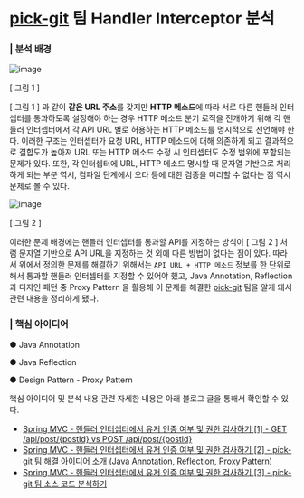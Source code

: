 # [pick-git](https://github.com/woowacourse-teams/2021-pick-git) 팀 Handler Interceptor 분석

### | 분석 배경

![image](https://user-images.githubusercontent.com/70354365/192001431-9da4ce39-3212-4244-8dd4-e6ae7ae69c4f.png)

[ 그림 1 ]

[ 그림 1 ] 과 같이 **같은 URL 주소**를 갖지만 **HTTP 메소드**에 따라 서로 다른 핸들러 인터셉터를 통과하도록 설정해야 하는 경우
HTTP 메소드 분기 로직을 전개하기 위해 각 핸들러 인터셉터에서 각 API URL 별로 허용하는 HTTP 메소드를 명시적으로 선언해야 한다.
이러한 구조는 인터셉터가 요청 URL, HTTP 메소드에 대해 의존하게 되고 결과적으로 결합도가 높아져 URL 또는 HTTP 메소드 수정 시 인터셉터도 수정 범위에 포함되는 문제가 있다.
또한, 각 인터셉터에 URL, HTTP 메소드 명시할 때 문자열 기반으로 처리하게 되는 부분 역시, 컴파일 단계에서 오타 등에 대한 검증을 미리할 수 없다는 점 역시 문제로 볼 수 있다.

![image](https://user-images.githubusercontent.com/70354365/192002100-c029171a-9a09-4ee5-a285-ee91c9a7844b.png)

[ 그림 2 ]

이러한 문제 배경에는 핸들러 인터셉터를 통과할 API를 지정하는 방식이 [ 그림 2 ] 처럼 문자열 기반으로 API URL을 지정하는 것 외에 다른 방법이 없다는 점이 있다.
따라서 위에서 정의한 문제를 해결하기 위해서는 `API URL + HTTP 메소드` 정보를 한 단위로해서 통과할 핸들러 인터셉터를 지정할 수 있어야 했고,
Java Annotation, Reflection 과 디자인 패턴 중 Proxy Pattern 을 활용해 이 문제를 해결한 [pick-git](https://github.com/woowacourse-teams/2021-pick-git) 팀을 알게 돼서 관련 내용을 정리하게 됐다.


### | 핵심 아이디어

● Java Annotation

● Java Reflection

● Design Pattern - Proxy Pattern 

핵심 아이디어 및 분석 내용 관련 자세한 내용은 아래 블로그 글을 통해서 확인할 수 있다. 

- [Spring MVC - 핸들러 인터셉터에서 유저 인증 여부 및 권한 검사하기 [1] - GET /api/post/{postId} vs POST /api/post/{postId}](https://medium.com/taekwon-v/spring-mvc-%ED%95%B8%EB%93%A4%EB%9F%AC-%EC%9D%B8%ED%84%B0%EC%85%89%ED%84%B0%EC%97%90%EC%84%9C-%EC%9C%A0%EC%A0%80-%EC%9D%B8%EC%A6%9D-%EC%97%AC%EB%B6%80-%EB%B0%8F-%EA%B6%8C%ED%95%9C-%EA%B2%80%EC%82%AC%ED%95%98%EA%B8%B0-1-2e736844d46b)
- [Spring MVC - 핸들러 인터셉터에서 유저 인증 여부 및 권한 검사하기 [2] - pick-git 팀 해결 아이디어 소개 (Java Annotation, Reflection, Proxy Pattern)](https://medium.com/taekwon-v/spring-mvc-%ED%95%B8%EB%93%A4%EB%9F%AC-%EC%9D%B8%ED%84%B0%EC%85%89%ED%84%B0%EC%97%90%EC%84%9C-%EC%9C%A0%EC%A0%80-%EC%9D%B8%EC%A6%9D-%EC%97%AC%EB%B6%80-%EA%B2%80%EC%82%AC%ED%95%98%EA%B8%B0-2-pick-git-%ED%8C%80-%ED%95%B4%EA%B2%B0-%EC%95%84%EC%9D%B4%EB%94%94%EC%96%B4-%EC%86%8C%EA%B0%9C-java-annotation-reflection-85d02cc20b32)
- [Spring MVC - 핸들러 인터셉터에서 유저 인증 여부 및 권한 검사하기 [3] - pick-git 팀 소스 코드 분석하기](https://medium.com/taekwon-v/spring-mvc-%ED%95%B8%EB%93%A4%EB%9F%AC-%EC%9D%B8%ED%84%B0%EC%85%89%ED%84%B0%EC%97%90%EC%84%9C-%EC%9C%A0%EC%A0%80-%EC%9D%B8%EC%A6%9D-%EC%97%AC%EB%B6%80-%EA%B2%80%EC%82%AC%ED%95%98%EA%B8%B0-3-pick-git-%ED%8C%80-%EC%86%8C%EC%8A%A4-%EC%BD%94%EB%93%9C-%EB%B6%84%EC%84%9D%ED%95%98%EA%B8%B0-7aad4ffc8297)